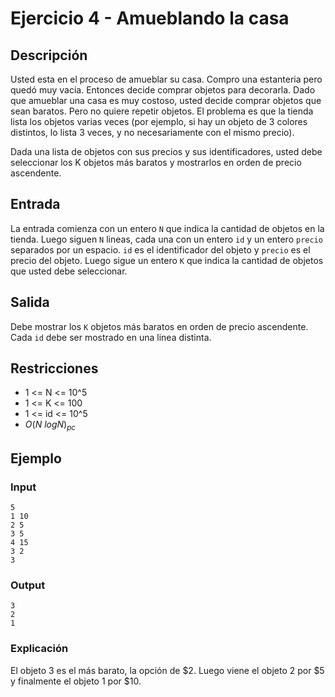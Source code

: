 # Ejercicio 4 - Amueblando la casa

## Descripción

Usted esta en el proceso de amueblar su casa. Compro una estanteria pero quedó muy vacia. Entonces decide comprar objetos para decorarla. Dado que amueblar una casa es muy costoso, usted decide comprar objetos que sean baratos. Pero no quiere repetir objetos. El problema es que la tienda lista los objetos varias veces (por ejemplo, si hay un objeto de 3 colores distintos, lo lista 3 veces, y no necesariamente con el mismo precio).

Dada una lista de objetos con sus precios y sus identificadores, usted debe seleccionar los K objetos más baratos y mostrarlos en orden de precio ascendente.

## Entrada

La entrada comienza con un entero `N` que indica la cantidad de objetos en la tienda. Luego siguen `N` lineas, cada una con un entero `id` y un entero `precio` separados por un espacio. `id` es el identificador del objeto y `precio` es el precio del objeto. Luego sigue un entero `K` que indica la cantidad de objetos que usted debe seleccionar.

## Salida

Debe mostrar los `K` objetos más baratos en orden de precio ascendente. Cada `id` debe ser mostrado en una linea distinta.

## Restricciones

- 1 <= N <= 10^5
- 1 <= K <= 100
- 1 <= id <= 10^5
- $O(N\ logN)_{pc}$

## Ejemplo

### Input

```plaintext
5
1 10
2 5
3 5
4 15
3 2
3
```

### Output

```plaintext
3
2
1
```

### Explicación

El objeto 3 es el más barato, la opción de $2. Luego viene el objeto 2 por $5 y finalmente el objeto 1 por $10.
